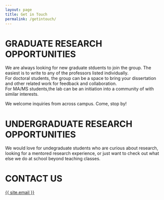 ```yaml
---
layout: page
title: Get in Touch
permalink: /getintouch/
---
```


# **GRADUATE RESEARCH OPPORTUNITIES**
We are always looking for new graduate stduents to join the group. The easiest is to write to any of the professors listed individually.<br>
For doctoral students, the group can be a space to bring your dissertation and other related work for feedback and collaboration. <br>
For MA/MS students,the lab can be an initiation into a community of with similar interests. <br>  

We welcome inquiries from across campus. Come, stop by!
# **UNDERGRADUATE RESEARCH OPPORTUNITIES**
We would love for undegraduate students who are curious about research, looking for a mentored research experience, or just want to check out what else we do at school beyond teaching classes.  
# **CONTACT US**
<a href="mailto:{{ site.email }}">{{ site.email }}</a>

